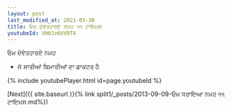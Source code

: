 ```yaml
---
layout: post
last_modified_at: 2021-03-30
title: ਓਮ ਦੰਵੰਤਹਾਰਏ ਨਮਹ ੧੧ ਟਾਇਮਸ
youtubeId: VH0Jz6UV9T4
---
```

 
 
 ਓਮ ਦੰਵੰਤਹਾਰਏ ਨਮਹ  
 
 -  ਜੋ ਸਾਰੀਆਂ ਬਿਮਾਰੀਆਂ ਦਾ ਡਾਕਟਰ ਹੈ 
 
  
 
  
 
 
 
 
 
 


{% include youtubePlayer.html id=page.youtubeId %}
 
[Next]({{ site.baseurl }}{% link  split1/_posts/2013-09-09-ਓਮ ਧਰਾਇਆ ਨਮਹ ੧੧ ਟਾਇਮਸ.md%})
 
